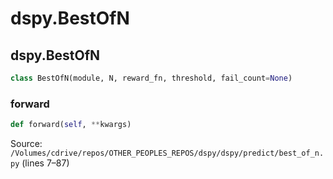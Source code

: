 # dspy.BestOfN

## dspy.BestOfN

```python
class BestOfN(module, N, reward_fn, threshold, fail_count=None)
```

### forward

```python
def forward(self, **kwargs)
```
Source: `/Volumes/cdrive/repos/OTHER_PEOPLES_REPOS/dspy/dspy/predict/best_of_n.py` (lines 7–87)

